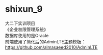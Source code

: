 # shixun_9
大二下实训项目  
《企业权限管理系统》  
数据库使用的是Oracle  
前端使用了简化后的AdminLTE主题模板：https://github.com/almasaeed2010/AdminLTE

